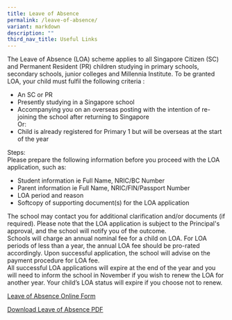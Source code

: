 ```yaml
---
title: Leave of Absence
permalink: /leave-of-absence/
variant: markdown
description: ""
third_nav_title: Useful Links
---
```

The Leave of Absence (LOA) scheme applies to all Singapore Citizen (SC) and Permanent Resident (PR) children studying in primary schools, secondary schools, junior colleges and Millennia Institute. 
To be granted LOA, your child must fulfil the following criteria : <br>
* An SC or PR <br>
* Presently studying in a Singapore school <br>
* Accompanying you on an overseas posting with the intention of re-joining the school after returning to Singapore <br>
Or: <br>
* Child is already registered for Primary 1 but will be overseas at the start of the year 

Steps: <br>
Please prepare the following information before you proceed with the LOA application, such as: <br>
* Student information ie Full Name, NRIC/BC Number <br>
* Parent information ie Full Name, NRIC/FIN/Passport Number <br>
* LOA period and reason <br>
* Softcopy of supporting document(s) for the LOA application <br>

The school may contact you for additional clarification and/or documents (if required). Please note that the LOA application is subject to the Principal's approval, and the school will notify you of the outcome. <br>
Schools will charge an annual nominal fee for a child on LOA. For LOA periods of less than a year, the annual LOA fee should be pro-rated accordingly. Upon successful application, the school will advise on the payment procedure for LOA fee. <br>
All successful LOA applications will expire at the end of the year and you will need to inform the school in November if you wish to renew the LOA for another year. Your child’s LOA status will expire if you choose not to renew.

[Leave of Absence Online Form](https://form.gov.sg/671860846eaca96cbeaf98a2)<br>

[Download Leave of Absence PDF](/files/Our%20Info%20Hub/leave_of_absence_application_form__2024_.pdf)